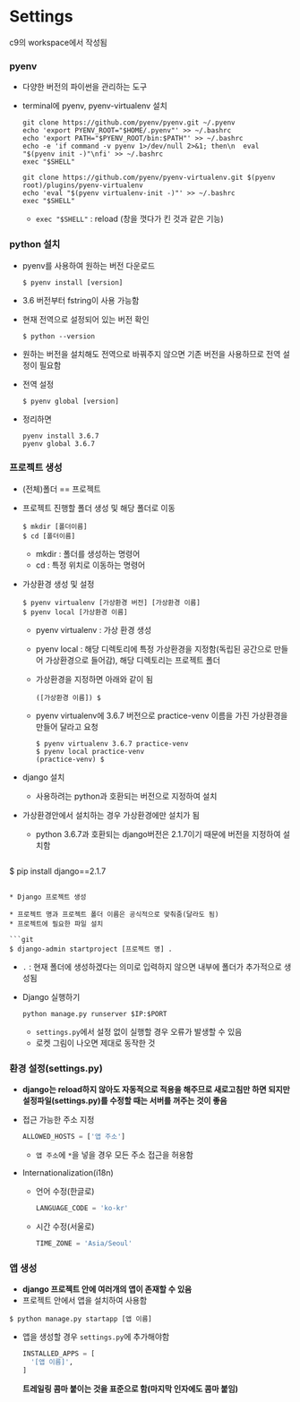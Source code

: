 # Settings

c9의 workspace에서 작성됨

### pyenv

* 다양한 버전의 파이썬을 관리하는 도구

* terminal에 pyenv, pyenv-virtualenv 설치

  ```git
  git clone https://github.com/pyenv/pyenv.git ~/.pyenv
  echo 'export PYENV_ROOT="$HOME/.pyenv"' >> ~/.bashrc
  echo 'export PATH="$PYENV_ROOT/bin:$PATH"' >> ~/.bashrc
  echo -e 'if command -v pyenv 1>/dev/null 2>&1; then\n  eval "$(pyenv init -)"\nfi' >> ~/.bashrc
  exec "$SHELL"
  
  git clone https://github.com/pyenv/pyenv-virtualenv.git $(pyenv root)/plugins/pyenv-virtualenv
  echo 'eval "$(pyenv virtualenv-init -)"' >> ~/.bashrc
  exec "$SHELL"
  ```

  * `exec "$SHELL"` : reload (창을 껏다가 킨 것과 같은 기능)

### python 설치

* pyenv를 사용하여 원하는 버전 다운로드

  ```git
  $ pyenv install [version]
  ```

* 3.6 버전부터 fstring이 사용 가능함

* 현재 전역으로 설정되어 있는 버전 확인

  ```git
  $ python --version
  ```

* 원하는 버전을 설치해도 전역으로 바꿔주지 않으면 기존 버전을 사용하므로 전역 설정이 필요함

* 전역 설정

  ```git
  $ pyenv global [version]
  ```

* 정리하면

  ```git
  pyenv install 3.6.7
  pyenv global 3.6.7
  ```



### 프로젝트 생성

* (전체)폴더 == 프로젝트

* 프로젝트 진행할 폴더 생성 및 해당 폴더로 이동

  ```git
  $ mkdir [폴더이름]
  $ cd [폴더이름]
  ```

  * mkdir :  폴더를 생성하는 명령어
  * cd : 특정 위치로 이동하는 명령어

* 가상환경 생성 및 설정

  ```git
  $ pyenv virtualenv [가상환경 버전] [가상환경 이름]
  $ pyenv local [가상환경 이름]
  ```

  * pyenv virtualenv : 가상 환경 생성

  * pyenv local : 해당 디렉토리에 특정 가상환경을 지정함(독립된 공간으로 만들어 가상환경으로 들어감), 해당 디렉토리는 프로젝트 폴더

  * 가상환경을 지정하면 아래와 같이 됨

    ```git
    ([가상환경 이름]) $
    ```

  * pyenv virtualenv에 3.6.7 버전으로 practice-venv 이름을 가진 가상환경을 만들어 달라고 요청

    ```git
    $ pyenv virtualenv 3.6.7 practice-venv
    $ pyenv local practice-venv
    (practice-venv) $
    ```

* django 설치

  * 사용하려는 python과 호환되는 버전으로 지정하여 설치
  
* 가상환경안에서 설치하는 경우 가상환경에만 설치가 됨
  * python 3.6.7과 호환되는 django버전은 2.1.7이기 때문에 버전을 지정하여 설치함
  
  ```git
$ pip install django==2.1.7
  ```
  
* Django 프로젝트 생성

  * 프로젝트 명과 프로젝트 폴더 이름은 공식적으로 맞춰줌(달라도 됨)
  * 프로젝트에 필요한 파일 설치

  ```git
  $ django-admin startproject [프로젝트 명] .
  ```

  * `.` : 현재 폴더에 생성하겠다는 의미로 입력하지 않으면 내부에 폴더가 추가적으로 생성됨
  
* Django 실행하기

  ```git
  python manage.py runserver $IP:$PORT
  ```

  * `settings.py`에서 설정 없이 실행할 경우 오류가 발생할 수 있음
  * 로켓 그림이 나오면 제대로 동작한 것

### 환경 설정(settings.py)

* **django는 reload하지 않아도 자동적으로 적용을 해주므로 새로고침만 하면 되지만 설정파일(settings.py)를 수정할 때는 서버를 꺼주는 것이 좋음**

* 접근 가능한 주소 지정

  ```python
  ALLOWED_HOSTS = ['앱 주소']
  ```

  * `앱 주소`에 `*`을 넣을 경우 모든 주소 접근을 허용함

* Internationalization(i18n)

  * 언어 수정(한글로)

    ```python
    LANGUAGE_CODE = 'ko-kr'
    ```

  * 시간 수정(서울로)

    ```python
    TIME_ZONE = 'Asia/Seoul'
    ```

### 앱 생성

* **django 프로젝트 안에 여러개의 앱이 존재할 수 있음**
* 프로젝트 안에서 앱을 설치하여 사용함

```git
$ python manage.py startapp [앱 이름]
```

* 앱을 생성할 경우 `settings.py`에 추가해야함

  ```python
  INSTALLED_APPS = [
  	'[앱 이름]',
  ]
  ```

   **트레일링 콤마 붙이는 것을 표준으로 함(마지막 인자에도 콤마 붙임)**

